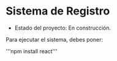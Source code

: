 <h1>Sistema de Registro </h1>

- Estado del proyecto: En construcción.

Para ejecutar el sistema, debes poner:

'''npm install react'''
